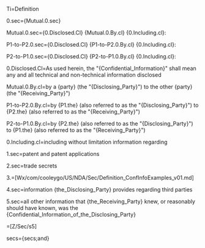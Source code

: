 Ti=Definition

0.sec={Mutual.0.sec}

Mutual.0.sec={0.Disclosed.Cl} {Mutual.0.By.cl} {0.Including.cl}:

P1-to-P2.0.sec={0.Disclosed.Cl} {P1-to-P2.0.By.cl} {0.Including.cl}:

P2-to-P1.0.sec={0.Disclosed.Cl} {P2-to-P1.0.By.cl} {0.Including.cl}:

0.Disclosed.Cl=As used herein, the "{Confidential_Information}" shall mean any and all technical and non-technical information disclosed 

Mutual.0.By.cl=by a {party} (the "{Disclosing_Party}") to the other {party} (the "{Receiving_Party}")

P1-to-P2.0.By.cl=by {P1.the} (also referred to as the "{Disclosing_Party}") to {P2.the} (also referred to as the "{Receiving_Party}")

P2-to-P1.0.By.cl=by {P2.the} (also referred to as the "{Disclosing_Party}") to {P1.the} (also referred to as the "{Receiving_Party}")

0.Including.cl=including without limitation information regarding

1.sec=patent and patent applications

2.sec=trade secrets

3.=[Wx/com/cooleygo/US/NDA/Sec/Definition_ConfInfoExamples_v01.md]

4.sec=information {the_Disclosing_Party} provides regarding third parties

5.sec=all other information that {the_Receiving_Party} knew, or reasonably should have known, was the {Confidential_Information_of_the_Disclosing_Party}

=[Z/Sec/s5]

secs={secs;and}
